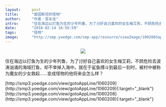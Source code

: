 ```yaml
---
layout:     post
title:      "爱因斯坦的怪物"
author:     "作者：宮永龙"
intro:      "住在海边以打鱼为生的少年列鲁，为了讨好自己喜欢的女生梅艾莉，不顾危险去波涛汹涌的海域打鱼，却不幸掉入海中。就在于鲨鱼搏斗到最后一刻时，被村中被称为魔女的少女救起……变成怪物的他将来会怎么样？"
date:       "2018-02-14 16:56:59"
tags:       "怪物"
image:      "http://smp.yoedge.com/smp-app/resource/viewImage/1002003appline.png"
---
```

<div style="text-align: center">
<p><img src="http://smp.yoedge.com/smp-app/resource/viewImage/1002003appline.png"/></p>
</div>
<p class="post-meta">
<span>住在海边以打鱼为生的少年列鲁，为了讨好自己喜欢的女生梅艾莉，不顾危险去波涛汹涌的海域打鱼，却不幸掉入海中。就在于鲨鱼搏斗到最后一刻时，被村中被称为魔女的少女救起……变成怪物的他将来会怎么样？</span>
</p>
[http://smp3.yoedge.com/view/gotoAppLine/1060209](http://smp3.yoedge.com/view/gotoAppLine/1060209){:target="_blank"}
[http://smp3.yoedge.com/view/gotoAppLine/1060208](http://smp3.yoedge.com/view/gotoAppLine/1060208){:target="_blank"}


